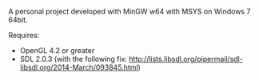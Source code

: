 A personal project developed with MinGW w64 with MSYS on Windows 7 64bit.

Requires:

* OpenGL 4.2 or greater
* SDL 2.0.3 (with the following fix: http://lists.libsdl.org/pipermail/sdl-libsdl.org/2014-March/093845.html)
